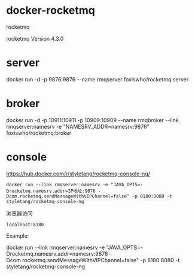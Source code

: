 # docker-rocketmq
rocketmq


rocketmq Version 4.3.0

# server
docker run -d -p 9876:9876 --name rmqserver  foxiswho/rocketmq:server

# broker

docker run -d -p 10911:10911 -p 10909:10909 --name rmqbroker --link rmqserver:namesrv -e "NAMESRV_ADDR=namesrv:9876" foxiswho/rocketmq:broker



# console

https://hub.docker.com/r/styletang/rocketmq-console-ng/

```SEHLL
docker run --link rmqserver:namesrv -e "JAVA_OPTS=-Drocketmq.namesrv.addr=IP地址:9876 -Dcom.rocketmq.sendMessageWithVIPChannel=false" -p 8180:8080 -t styletang/rocketmq-console-ng
```

浏览器访问
```angular2html
localhost:8180
```

Example:

docker run --link rmqserver:namesrv -e "JAVA_OPTS=-Drocketmq.namesrv.addr=namesrv:9876 -Dcom.rocketmq.sendMessageWithVIPChannel=false" -p 8180:8080 -t styletang/rocketmq-console-ng